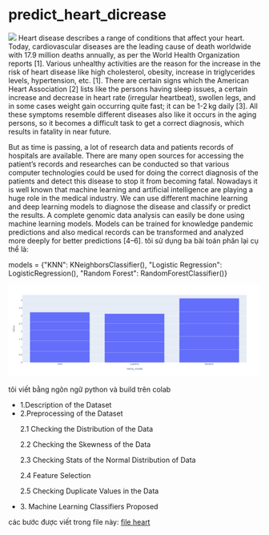 # predict_heart_dicrease
<img src='https://mendedhearts.org/wp-content/uploads/2018/06/HeartAttackPrevention.png' />
Heart disease describes a range of conditions that affect your heart. Today, cardiovascular diseases are the leading cause of death worldwide with 17.9 million deaths annually, as per the World Health Organization reports [1]. Various unhealthy activities are the reason for the increase in the risk of heart disease like high cholesterol, obesity, increase in triglycerides levels, hypertension, etc. [1]. There are certain signs which the American Heart Association [2] lists like the persons having sleep issues, a certain increase and decrease in heart rate (irregular heartbeat), swollen legs, and in some cases weight gain occurring quite fast; it can be 1-2 kg daily [3]. All these symptoms resemble different diseases also like it occurs in the aging persons, so it becomes a difficult task to get a correct diagnosis, which results in fatality in near future.

But as time is passing, a lot of research data and patients records of hospitals are available. There are many open sources for accessing the patient’s records and researches can be conducted so that various computer technologies could be used for doing the correct diagnosis of the patients and detect this disease to stop it from becoming fatal. Nowadays it is well known that machine learning and artificial intelligence are playing a huge role in the medical industry. We can use different machine learning and deep learning models to diagnose the disease and classify or predict the results. A complete genomic data analysis can easily be done using machine learning models. Models can be trained for knowledge pandemic predictions and also medical records can be transformed and analyzed more deeply for better predictions [4–6].
tôi sử dụng ba bài toán phân lại cụ thể là:

models = {"KNN": KNeighborsClassifier(),
          "Logistic Regression": LogisticRegression(), 
          "Random Forest": RandomForestClassifier()}
  
![Architecture](https://github.com/nguyenbinh0807/predict_heart_dicrease/blob/main/newplot.png) 
<p size=26px>tôi viết bằng ngôn ngữ python và build trên colab</p>
<ul>
<li>1.Description of the Dataset
</li>
<li>2.Preprocessing of the Dataset
</li>

2.1 Checking the Distribution of the Data

2.2 Checking the Skewness of the Data

2.3  Checking Stats of the Normal Distribution of Data

2.4 Feature Selection

2.5 Checking Duplicate Values in the Data
<li>3. Machine Learning Classifiers Proposed
</li>
</ul>
<div>các bước được viết trong file này: <a href='https://github.com/nguyenbinh0807/predict_heart_dicrease/blob/main/heart.ipynb'>file heart</a> </div>
